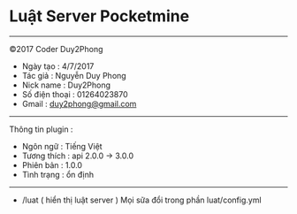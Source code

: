 # Luật Server Pocketmine
______________________________
©2017 Coder Duy2Phong
- Ngày tạo : 4/7/2017
- Tác giả : Nguyễn Duy Phong
- Nick name : Duy2Phong
- Số điện thoại : 01264023870
- Gmail : duy2phong@gmail.com
______________________________
Thông tin plugin :
- Ngôn ngữ : Tiếng Việt
- Tương thích : api 2.0.0 -> 3.0.0
- Phiên bản : 1.0.0
- Tình trạng : ổn định
_____________________________
- /luat ( hiển thị luật server )
Mọi sữa đổi trong phần luat/config.yml
